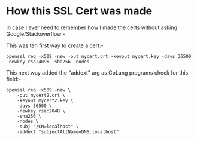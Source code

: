 # How this SSL Cert was made

In case I ever need to remember how I made the certs without asking Google/Stackoverflow:-

This was teh first way to create a cert:-

    openssl req -x509 -new -out mycert.crt -keyout mycert.key -days 36500 -newkey rsa:4096 -sha256 -nodes

This next way added the "addext" arg as GoLang programs check for this field:-

    openssl req -x509 -new \
        -out mycert2.crt \
        -keyout mycert2.key \
        -days 36500 \
        -newkey rsa:2048 \
        -sha256 \
        -nodes \
        -subj "/CN=localhost" \
        -addext "subjectAltName=DNS:localhost"


